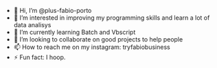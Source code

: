 - 👋 Hi, I’m @plus-fabio-porto
- 👀 I’m interested in improving my programming skills and learn a lot of data analisys
- 🌱 I’m currently learning Batch and Vbscript
- 💞️ I’m looking to collaborate on good projects to help people
- 📫 How to reach me on my instagram: tryfabiobusiness
- ⚡ Fun fact: I hoop.

<!---
plus-fabio-porto/plus-fabio-porto is a ✨ special ✨ repository because its `README.md` (this file) appears on your GitHub profile.
You can click the Preview link to take a look at your changes.
--->
